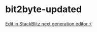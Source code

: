 # bit2byte-updated

[Edit in StackBlitz next generation editor ⚡️](https://stackblitz.com/~/github.com/saadiqbal-dev/bit2byte-updated)